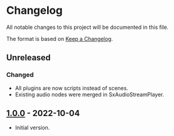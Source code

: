 # Changelog

All notable changes to this project will be documented in this file.

The format is based on [Keep a Changelog](https://keepachangelog.com/en/1.0.0/).

## Unreleased

### Changed

- All plugins are now scripts instead of scenes.
- Existing audio nodes were merged in SxAudioStreamPlayer.

## [1.0.0] - 2022-10-04

- Initial version.

[1.1.0]: https://github.com/Srynetix/sxgd/commit/808c85b66379fd9da1454820063f432d6b364515
[1.0.0]: https://github.com/Srynetix/sxgd/commit/808c85b66379fd9da1454820063f432d6b364515